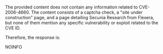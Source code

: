 The provided content does not contain any information related to CVE-2006-4660. The content consists of a captcha check, a "site under construction" page, and a page detailing Secunia Research from Flexera, but none of them mention any specific vulnerability or exploit related to the CVE ID.

Therefore, the response is:

NOINFO